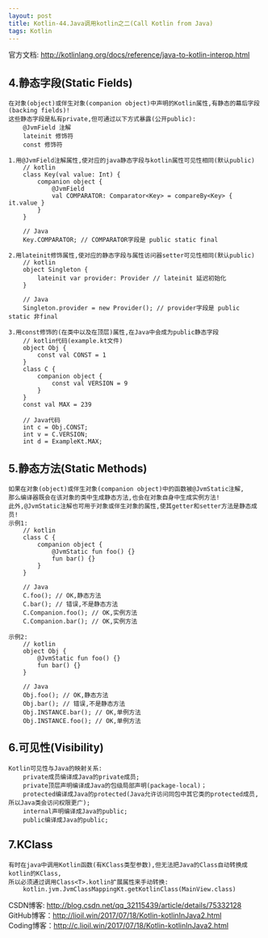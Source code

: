 ```yaml
---
layout: post
title: Kotlin-44.Java调用kotlin之二(Call Kotlin from Java)
tags: Kotlin
---
```

官方文档: http://kotlinlang.org/docs/reference/java-to-kotlin-interop.html

## 4.静态字段(Static Fields)
    在对象(object)或伴生对象(companion object)中声明的Kotlin属性,有静态的幕后字段(backing fields)!
    这些静态字段是私有private,但可通过以下方式暴露(公开public):
        @JvmField 注解
        lateinit 修饰符
        const 修饰符

    1.用@JvmField注解属性,使对应的java静态字段与kotlin属性可见性相同(默认public)
        // kotlin
        class Key(val value: Int) {
            companion object {
                @JvmField
                val COMPARATOR: Comparator<Key> = compareBy<Key> { it.value }
            }
        }

        // Java
        Key.COMPARATOR; // COMPARATOR字段是 public static final

    2.用lateinit修饰属性,使对应的静态字段与属性访问器setter可见性相同(默认public)
        // kotlin
        object Singleton {            
            lateinit var provider: Provider // lateinit 延迟初始化
        }

        // Java
        Singleton.provider = new Provider(); // provider字段是 public static 非final

    3.用const修饰的(在类中以及在顶层)属性,在Java中会成为public静态字段
        // kotlin代码(example.kt文件)
        object Obj {
            const val CONST = 1
        }
        class C {
            companion object {
                const val VERSION = 9
            }
        }
        const val MAX = 239

        // Java代码
        int c = Obj.CONST;
        int v = C.VERSION;
        int d = ExampleKt.MAX;

## 5.静态方法(Static Methods)
    如果在对象(object)或伴生对象(companion object)中的函数被@JvmStatic注解,
    那么编译器既会在该对象的类中生成静态方法,也会在对象自身中生成实例方法!
    此外,@JvmStatic注解也可用于对象或伴生对象的属性,使其getter和setter方法是静态成员!
    示例1:
        // kotlin
        class C {
            companion object {
                @JvmStatic fun foo() {}
                fun bar() {}
            }
        }

        // Java
        C.foo(); // OK,静态方法
        C.bar(); // 错误,不是静态方法
        C.Companion.foo(); // OK,实例方法
        C.Companion.bar(); // OK,实例方法

    示例2:
        // kotlin     
        object Obj {
            @JvmStatic fun foo() {}
            fun bar() {}
        }

        // Java
        Obj.foo(); // OK,静态方法
        Obj.bar(); // 错误,不是静态方法
        Obj.INSTANCE.bar(); // OK,单例方法
        Obj.INSTANCE.foo(); // OK,单例方法


## 6.可见性(Visibility)
    Kotlin可见性与Java的映射关系:
        private成员编译成Java的private成员;
        private顶层声明编译成Java的包级局部声明(package-local)；
        protected编译成Java的protected(Java允许访问同包中其它类的protected成员,所以Java类会访问权限更广);
        internal声明编译成Java的public;
        public编译成Java的public;

## 7.KClass
    有时在java中调用Kotlin函数(有KClass类型参数),但无法把Java的Class自动转换成kotlin的KClass,
    所以必须通过调用Class<T>.kotlin扩展属性来手动转换:
        kotlin.jvm.JvmClassMappingKt.getKotlinClass(MainView.class)

CSDN博客: http://blog.csdn.net/qq_32115439/article/details/75332128   
GitHub博客：http://lioil.win/2017/07/18/Kotlin-kotlinInJava2.html   
Coding博客：http://c.lioil.win/2017/07/18/Kotlin-kotlinInJava2.html